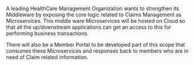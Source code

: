 A leading HealthCare Management Organization wants to strengthen its Middleware by exposing the core logic related to Claims Management as Microservices. This middle ware Microservices will be hosted on Cloud so that all the up/downstream applications can get an access to this for performing business transactions.

There will also be a Member Portal to be developed part of this scope that consumes these Microservices and responses back to members who are in need of Claim related information.
